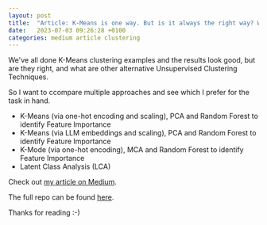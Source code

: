 ```yaml
---
layout: post
title:  "Article: K-Means is one way. But is it always the right way? What about K-Modes? Or Latent Class Analysis (LCA)?"
date:   2023-07-03 09:26:28 +0100
categories: medium article clustering
---
```


We've all done K-Means clustering examples and the results look good, but are they right, and what are other alternative Unsupervised Clustering Techniques.

So I want  to ccompare multiple approaches and see which I prefer for the task in hand.

- K-Means (via one-hot encoding and scaling), PCA and Random Forest to identify Feature Importance
- K-Means (via LLM embeddings and scaling), PCA and Random Forest to identify Feature Importance
- K-Mode (via one-hot encoding), MCA and Random Forest to identify Feature Importance
- Latent Class Analysis (LCA)

Check out [my article on Medium].

[my article on Medium]: https://medium.com/@martinkeywood/k-means-is-one-way-but-is-it-always-the-right-way-what-about-k-modes-or-lca-332b6cb0f1fa

The full repo can be found <a href="https://github.com/mkeywood1/unsupervised-clustering-comparisons" target="_blank">here</a>.

Thanks for reading :-)

